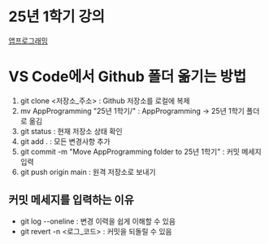# 25년 1학기 강의

[앱프로그래밍](https://github.com/pmg1020/TIL/tree/main/25%EB%85%84%201%ED%95%99%EA%B8%B0/AppProgramming)

# VS Code에서 Github 폴더 옮기는 방법
1. git clone <저장소_주소> : Github 저장소를 로컬에 복제
2. mv AppProgramming "25년 1학기/" : AppProgramming -> 25년 1학기 폴더로 옮김
3. git status : 현재 저장소 상태 확인
4. git add . : 모든 변경사항 추가
5. git commit -m "Move AppProgramming folder to 25년 1학기" : 커밋 메세지 입력
6. git push origin main : 원격 저장소로 보내기

## 커밋 메세지를 입력하는 이유
- git log --oneline : 변경 이력을 쉽게 이해할 수 있음
- git revert -n <로그_코드> : 커밋을 되돌릴 수 있음


